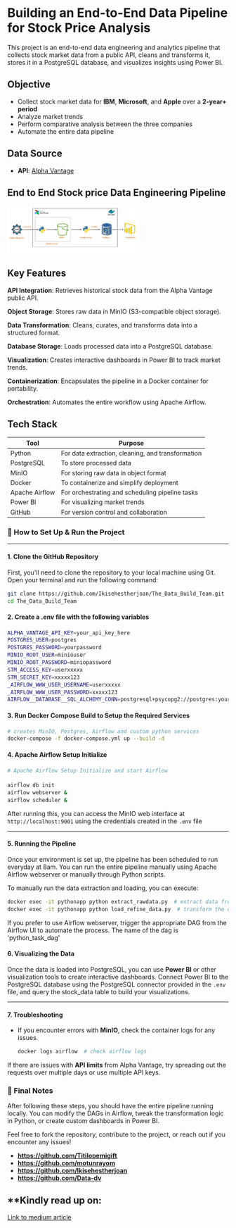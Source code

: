 # Building an End-to-End Data Pipeline for Stock Price Analysis

This project is an end-to-end data engineering and analytics pipeline that collects stock market data from a public API, cleans and transforms it, stores it in a PostgreSQL database, and visualizes insights using Power BI.

## Objective

- Collect stock market data for **IBM**, **Microsoft**, and **Apple** over a **2-year+ period**
- Analyze market trends
- Perform comparative analysis between the three companies
- Automate the entire data pipeline

## Data Source

- **API**: [Alpha Vantage](https://www.alphavantage.co)

## End to End Stock price Data Engineering Pipeline

<img
  src="https://github.com/Ikisehestherjoan/The_Data_Build_Team/blob/master/data_architecture.png"
  alt="Alt text"
  title="Optional title"
  style="display: inline-block; margin: 0 auto; max-width: 300px">

  


## Key Features
**API Integration**: Retrieves historical stock data from the Alpha Vantage public API.

**Object Storage**: Stores raw data in MinIO (S3-compatible object storage).

**Data Transformation**: Cleans, curates, and transforms data into a structured format.

**Database Storage**: Loads processed data into a PostgreSQL database.

**Visualization**: Creates interactive dashboards in Power BI to track market trends.

**Containerization**: Encapsulates the pipeline in a Docker container for portability.

**Orchestration**: Automates the entire workflow using Apache Airflow.

## Tech Stack
|Tool            | Purpose|
| ------         | -------|
| Python         | For data extraction, cleaning, and transformation|
| PostgreSQL     | To store processed data|
| MinIO          |For storing raw data in object format |
| Docker         |  To containerize and simplify deployment|
| Apache Airflow   |For orchestrating and scheduling pipeline tasks|
|Power BI        | For visualizing market trends|
|GitHub            | For version control and collaboration |



### 🚀 How to Set Up & Run the Project

---

#### **1. Clone the GitHub Repository**
First, you'll need to clone the repository to your local machine using Git. Open your terminal and run the following command:

```bash
git clone https://github.com/Ikisehestherjoan/The_Data_Build_Team.git
cd The_Data_Build_Team
```

#### **2. Create a .env file with the following variables**

```bash
ALPHA_VANTAGE_API_KEY=your_api_key_here
POSTGRES_USER=postgres
POSTGRES_PASSWORD=yourpassword
MINIO_ROOT_USER=miniouser
MINIO_ROOT_PASSWORD=miniopassword
STM_ACCESS_KEY=userxxxxx
STM_SECRET_KEY=xxxxx123
_AIRFLOW_WWW_USER_USERNAME=userxxxxx
_AIRFLOW_WWW_USER_PASSWORD=xxxxx123
AIRFLOW__DATABASE__SQL_ALCHEMY_CONN=postgresql+psycopg2://postgres:yourpassword@mypostgres:5432/mydb

```

#### **3. Run Docker Compose Build to Setup the Required Services**

```bash
# creates MinIO, Postgres, Airflow and custom python services
docker-compose -f docker-compose.yml up --build -d

```
#### **4. Apache Airflow Setup Initialize**

```bash
# Apache Airflow Setup Initialize and start Airflow

airflow db init
airflow webserver &
airflow scheduler &

```

After running this, you can access the MinIO web interface at `http://localhost:9001` using the credentials created in the `.env` file


---

#### **5. Running the Pipeline**
Once your environment is set up, the pipeline has been scheduled to run everyday at 8am. You can run the entire pipeline manually using Apache Airflow webserver or manually through Python scripts.

To manually run the data extraction and loading, you can execute:

```bash
docker exec -it pythonapp python extract_rawdata.py  # extract data from Alpha Vantage and store in MinIO
docker exec -it pythonapp python load_refine_data.py  # transform the data and Load into PostgreSQL
```

If you prefer to use Airflow webserver, trigger the appropriate DAG from the Airflow UI to automate the process.
The name of the dag is 'python_task_dag'


#### **6. Visualizing the Data**
Once the data is loaded into PostgreSQL, you can use **Power BI** or other visualization tools to create interactive dashboards. Connect Power BI to the PostgreSQL database using the PostgreSQL connector provided in the `.env` file, and query the stock_data table to build your visualizations.

---

#### **7. Troubleshooting**
- If you encounter errors with **MinIO**, check the container logs for any issues.
  ```bash
  docker logs airflow  # check airflow logs 

If there are issues with **API limits** from Alpha Vantage, try spreading out the requests over multiple days or use multiple API keys.



### 🔄 Final Notes
After following these steps, you should have the entire pipeline running locally. You can modify the DAGs in Airflow, tweak the transformation logic in Python, or create custom dashboards in Power BI.

Feel free to fork the repository, contribute to the project, or reach out if you encounter any issues!

* **https://github.com/Titilopemigift**
* **https://github.com/motunrayom**
* **https://github.com/Ikisehestherjoan**
* **https://github.com/Data-dv**


## **Kindly read up on:
[Link to medium article](https://medium.com/@ikisehestherjoan/building-an-end-to-end-data-pipeline-for-stock-price-analysis-877fb14d948d)
